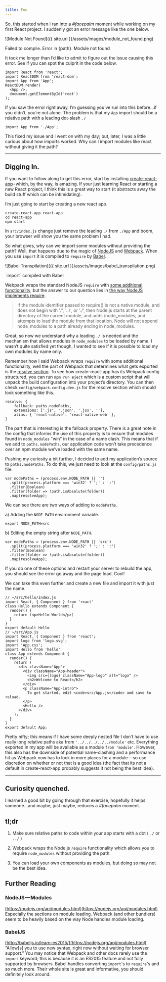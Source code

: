 ```yaml
---
title: Foo
---
```


So, this started when I ran into a _#facepalm_ moment while working on my first React project. I suddenly got an error message like the one below.

![Module Not Found]({{ site.url }}/assets/images/module_not_found.png)
<div class="caption">Failed to compile. Error in {path}. Module not found</div>

It took me longer than I’d like to admit to figure out the issue causing this error. See if you can spot the culprit in the code below.

```
import React from 'react';
import ReactDOM from 'react-dom';
import App from 'App';
ReactDOM.render(
  <App />,
  document.getElementById('root')
);
```

If you saw the error right away, I’m guessing you’ve run into this before...if you didn’t, you’re not alone. The problem is that my `App` import should be a relative path with a leading dot-slash `./`
```
import App from './App';
```

This fixed my issue and I went on with my day; but, later, I was a little curious about how imports worked. Why can I import modules like react without giving it the path?

---

## Digging In.
If you want to follow along to get this error, start by installing [create-react-app](https://github.com/facebookincubator/create-react-app) - which, by the way, is amazing. If your just learning React or starting a new React project, I think this is a great way to start (it abstracts away the build stuff which can be intimidating).

I’m just going to start by creating a new react app.

```
create-react-app react-app
cd react-app
npm start
```

In `src/index.js` change just remove the leading `./` from `./App` and boom, your browser will show you the same problem I had.

So what gives, why can we import some modules without providing the path? Well, that happens due to the magic of [NodeJS](NodeJS) and [Webpack](Webpack). When you use `import` it is compiled to `require` by [Babel](Babel).

![Babel Transpilation]({{ site.url }}/assets/images/babel_transpilation.png)
<div class="caption">`import` compiled with Babel</div>

Webpack wraps the standard NodeJS `require` with [some additional functionality](https://webpack.github.io/docs/configuration.html#resolve), but the answer to our question lies in [the way NodeJS implements require](https://nodejs.org/dist/latest-v6.x/docs/api/modules.html).

>If the module identifier passed to require() is not a native module, and does not begin with '/', '../', or './', then Node.js starts at the parent directory of the current module, and adds /node_modules, and attempts to load the module from that location. Node will not append node_modules to a path already ending in node_modules.

Great, so now we understand why a leading `./` is needed and the mechanism that allows modules in `node_modules` to be loaded by name. I wasn’t quite satisfied yet though, I wanted to see if it is possible to load my own modules by name only.

Remember how I said Webpack wraps `require` with some additional functionality, well the part of Webpack that determines what gets exported is the [resolve section](https://webpack.github.io/docs/configuration.html#resolve). To see how create-react-app has its Webpack config structured, you can run `npm run eject` which is a custom script that will unpack the build configuration into your project’s directory.
You can then check `config/webpack.config.dev.js` for the resolve section which should look something like this.

```
resolve: {
    fallback: paths.nodePaths,
    extensions: ['.js', '.json', '.jsx', ''],
    alias: { 'react-native': 'react-native-web' },
}
```

The part that is interesting is the fallback property. There is a great note in the config that informs the use of this property is to ensure that modules found in `node_modules` "win" in the case of a name clash. This means that if we add to `paths.nodePaths`, our application code won’t take precedence over an npm module we’ve loaded with the same name.

Pushing my curiosity a bit further, I decided to add my application’s source to `paths.nodePaths`. To do this, we just need to look at the `config/paths.js` file.

```
var nodePaths = (process.env.NODE_PATH || '')
  .split(process.platform === 'win32' ? ';' : ':')
  .filter(Boolean)
  .filter(folder => !path.isAbsolute(folder))
  .map(resolveApp);
```

We can see there are two ways of adding to `nodePaths`.

a) Adding the `NODE_PATH` environment variable.
```
export NODE_PATH=src
```
b) Editing the empty string after `NODE_PATH`.
```
var nodePaths = (process.env.NODE_PATH || 'src')
  .split(process.platform === 'win32' ? ';' : ':')
  .filter(Boolean)
  .filter(folder => !path.isAbsolute(folder))
  .map(resolveApp);
```

If you do one of these options and restart your server to rebuild the app, you should see the error go away and the page load. Cool!

We can take this even further and create a new file and import it with just the name.
```
// ~/src/hello/index.js
import React, { Component } from 'react'
class Hello extends Component {
  render() {
    return (<p>Hello World</p>)
  }
}
export default Hello
// ~/src/App.js
import React, { Component } from 'react';
import logo from 'logo.svg';
import 'App.css';
import Hello from 'hello'
class App extends Component {
  render() {
    return (
      <div className="App">
        <div className="App-header">
          <img src={logo} className="App-logo" alt="logo" />
          <h2>Welcome to React</h2>
        </div>
        <p className="App-intro">
          To get started, edit <code>src/App.js</code> and save to reload.
        </p>
        <Hello />
      </div>
    );
  }
}
export default App;
```

Pretty nifty; this means if I have some deeply nested file I don’t have to use really long relative paths aka from `'../../../../../module'` etc. Everything exported in my app will be available as a module `from 'module'`. However, this also has the downside of potential name-clashing and a performance hit as Webpack now has to look in more places for a module — so use discretion on whether or not that is a good idea (the fact that its not a default in create-react-app probably suggests it not being the best idea).

---

## Curiosity quenched.
I learned a good bit by going through that exercise, hopefully it helps someone…and maybe, just maybe, reduces a _#facepalm_ moment.

## tl;dr

1. Make sure relative paths to code within your app starts with a dot ( `./` or `../` )

2. Webpack wraps the Node.js `require` functionality which allows you to require `node_modules` without providing the path.

3. You can load your own components as modules, but doing so may not be the best idea.

## Further Reading
### NodeJS — Modules
[https://nodejs.org/api/modules.html](https://nodejs.org/api/modules.html)
Especially the sections on module loading. Webpack (and other bundlers) seem to be heavily based on the way Node handles module loading.

### BabelJS
[http://babeljs.io/learn-es2015/](https://nodejs.org/api/modules.html)
“Allow[s] you to use new syntax, right now without waiting for browser support.” You may notice that Webpack and other docs rarely use the `import` keyword; this is because it is an ES2015 feature and not fully supported by browsers. Babel handles converting `import`'s to `require`'s and so much more. Their whole site is great and informative, you should definitely look around.
